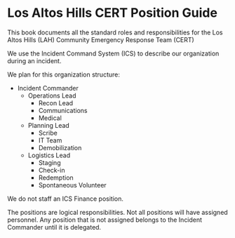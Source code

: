 # Los Altos Hills CERT Position Guide

This book documents all the standard roles and responsibilities for the Los Altos Hills \(LAH\) Community Emergency Response Team \(CERT\)

We use the Incident Command System \(ICS\) to describe our organization during an incident.

We plan for this organization structure:

* Incident Commander
  * Operations Lead
    * Recon Lead
    * Communications
    * Medical
  * Planning Lead
    * Scribe
    * IT Team
    * Demobilization
  * Logistics Lead
    * Staging
    * Check-in
    * Redemption
    * Spontaneous Volunteer

We do not staff an ICS Finance position.

The positions are logical responsibilities.  Not all positions will have assigned personnel.  Any position that is not assigned belongs to the Incident Commander until it is delegated.

